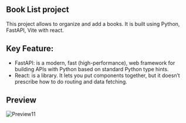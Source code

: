 ## Book List project

This project allows to organize and add a books. It is built using Python, FastAPI, Vite with react.

## Key Feature:
- FastAPI: is a modern, fast (high-performance), web framework for building APIs with Python based on standard Python type hints.
- React: is a library. It lets you put components together, but it doesn’t prescribe how to do routing and data fetching. 

## Preview
![Preview11](https://github.com/user-attachments/assets/0a394509-59b9-4f17-9672-0c49b5d9f62a)
